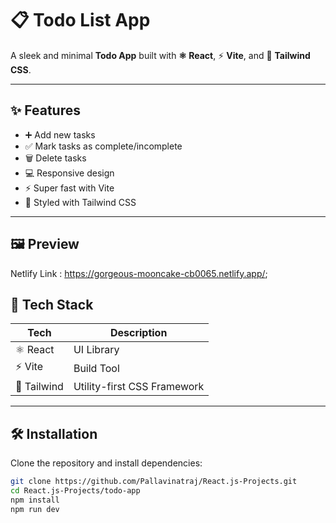 # 📋 Todo List App

A sleek and minimal **Todo App** built with 
**⚛️ React**, 
⚡ **Vite**, and 
💨 **Tailwind CSS**.

---

## ✨ Features

- ➕ Add new tasks
- ✅ Mark tasks as complete/incomplete
- 🗑️ Delete tasks
- 💻 Responsive design
- ⚡ Super fast with Vite
- 🎨 Styled with Tailwind CSS

---

## 🖼️ Preview

Netlify Link : https://gorgeous-mooncake-cb0065.netlify.app/;

## 🚀 Tech Stack

| Tech         | Description                     |
|--------------|---------------------------------|
| ⚛️ React     | UI Library                      |
| ⚡ Vite       | Build Tool                      |
| 💨 Tailwind  | Utility-first CSS Framework     |

---

## 🛠️ Installation

Clone the repository and install dependencies:

```bash
git clone https://github.com/Pallavinatraj/React.js-Projects.git
cd React.js-Projects/todo-app
npm install
npm run dev
